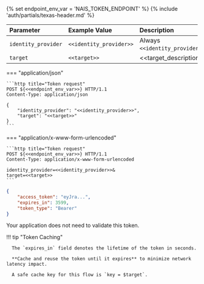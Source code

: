 {% set endpoint_env_var = 'NAIS_TOKEN_ENDPOINT' %}
{% include 'auth/partials/texas-header.md' %}

| Parameter           | Example Value           | Description                     |
|:--------------------|:------------------------|:--------------------------------|
| `identity_provider` | `<<identity_provider>>` | Always `<<identity_provider>>`. |
| `target`            | `<<target>>`            | <<target_description>>          |

=== "application/json"

    ```http title="Token request"
    POST ${<<endpoint_env_var>>} HTTP/1.1
    Content-Type: application/json

    {
        "identity_provider": "<<identity_provider>>",
        "target": "<<target>>"
    }
    ```

=== "application/x-www-form-urlencoded"

    ```http title="Token request"
    POST ${<<endpoint_env_var>>} HTTP/1.1
    Content-Type: application/x-www-form-urlencoded

    identity_provider=<<identity_provider>>&
    target=<<target>>
    ```

```json title="Successful response"
{
    "access_token": "eyJra...",
    "expires_in": 3599,
    "token_type": "Bearer"
}
```

Your application does not need to validate this token.

!!! tip "Token Caching"

      The `expires_in` field denotes the lifetime of the token in seconds.

      **Cache and reuse the token until it expires** to minimize network latency impact.

      A safe cache key for this flow is `key = $target`.
